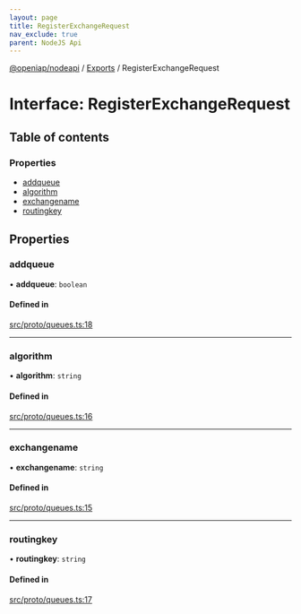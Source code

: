 ```yaml
---
layout: page
title: RegisterExchangeRequest
nav_exclude: true
parent: NodeJS Api
---
```

[@openiap/nodeapi](../README.html) / [Exports](../modules.html) / RegisterExchangeRequest

# Interface: RegisterExchangeRequest

## Table of contents

### Properties

- [addqueue](RegisterExchangeRequest.html#addqueue)
- [algorithm](RegisterExchangeRequest.html#algorithm)
- [exchangename](RegisterExchangeRequest.html#exchangename)
- [routingkey](RegisterExchangeRequest.html#routingkey)

## Properties

### addqueue

• **addqueue**: `boolean`

#### Defined in

[src/proto/queues.ts:18](https://github.com/openiap/nodeapi/blob/a6b5438/src/proto/queues.ts#L18)

___

### algorithm

• **algorithm**: `string`

#### Defined in

[src/proto/queues.ts:16](https://github.com/openiap/nodeapi/blob/a6b5438/src/proto/queues.ts#L16)

___

### exchangename

• **exchangename**: `string`

#### Defined in

[src/proto/queues.ts:15](https://github.com/openiap/nodeapi/blob/a6b5438/src/proto/queues.ts#L15)

___

### routingkey

• **routingkey**: `string`

#### Defined in

[src/proto/queues.ts:17](https://github.com/openiap/nodeapi/blob/a6b5438/src/proto/queues.ts#L17)
